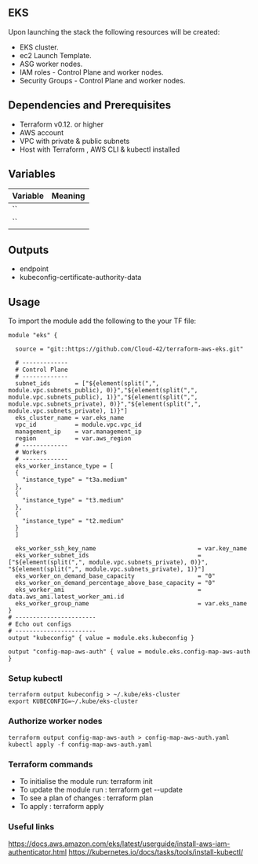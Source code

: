 ## EKS

Upon launching the stack the following resources will be created:

 * EKS cluster.
 * ec2 Launch Template.
 * ASG worker nodes.
 * IAM roles - Control Plane and worker nodes.
 * Security Groups - Control Plane and worker nodes. 

## Dependencies and Prerequisites
 * Terraform v0.12. or higher
 * AWS account
 * VPC with private & public subnets
 * Host with Terraform , AWS CLI & kubectl installed

## Variables
| Variable | Meaning |
| :------- | :----- |
| `` |  |
| `` |  |

## Outputs
 * endpoint
 * kubeconfig-certificate-authority-data
  
## Usage

To import the module add the following to the your TF file:
```
module "eks" {
  
  source = "git::https://github.com/Cloud-42/terraform-aws-eks.git"
  
  # -------------
  # Control Plane
  # -------------
  subnet_ids       = ["${element(split(",", module.vpc.subnets_public), 0)}","${element(split(",", module.vpc.subnets_public), 1)}","${element(split(",", module.vpc.subnets_private), 0)}","${element(split(",", module.vpc.subnets_private), 1)}"]
  eks_cluster_name = var.eks_name
  vpc_id           = module.vpc.vpc_id
  management_ip    = var.management_ip
  region           = var.aws_region
  # -------------
  # Workers
  # -------------
  eks_worker_instance_type = [
  {
    "instance_type" = "t3a.medium"
  },
  {
    "instance_type" = "t3.medium"
  },
  {
    "instance_type" = "t2.medium"
  }
  ]

  eks_worker_ssh_key_name                             = var.key_name
  eks_worker_subnet_ids                               = ["${element(split(",", module.vpc.subnets_private), 0)}", "${element(split(",", module.vpc.subnets_private), 1)}"]
  eks_worker_on_demand_base_capacity                  = "0"
  eks_worker_on_demand_percentage_above_base_capacity = "0"
  eks_worker_ami                                      = data.aws_ami.latest_worker_ami.id
  eks_worker_group_name                               = var.eks_name
}
# -----------------------
# Echo out configs
# -----------------------
output "kubeconfig" { value = module.eks.kubeconfig }

output "config-map-aws-auth" { value = module.eks.config-map-aws-auth }
```

### Setup kubectl
```
terraform output kubeconfig > ~/.kube/eks-cluster
export KUBECONFIG=~/.kube/eks-cluster
```

### Authorize worker nodes
```
terraform output config-map-aws-auth > config-map-aws-auth.yaml
kubectl apply -f config-map-aws-auth.yaml
```

### Terraform commands
* To initialise the module run: terraform init
* To update the module run    : terraform get --update
* To see a plan of changes    : terraform plan
* To apply                    : terraform apply  

### Useful links
<a href="https://docs.aws.amazon.com/eks/latest/userguide/install-aws-iam-authenticator.html" target="_blank">https://docs.aws.amazon.com/eks/latest/userguide/install-aws-iam-authenticator.html</a>
<a href="https://kubernetes.io/docs/tasks/tools/install-kubectl/" target="_blank">https://kubernetes.io/docs/tasks/tools/install-kubectl/</a>

